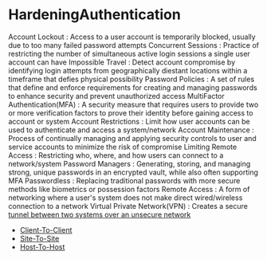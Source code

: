 # HardeningAuthentication

Account Lockout
 : Access to a user account is temporarily blocked, usually due to too many failed password attempts
Concurrent Sessions
 : Practice of restricting the number of simultaneous active login sessions a single user account can have
Impossible Travel
 : Detect account compromise by identifying login attempts from geographically diestant locations within a timeframe that defies physical possibility
Password Policies
 : A set of rules that define and enforce requirements for creating and managing passwords to enhance security and prevent unauthorized access
MultiFactor Authentication(MFA)
 : A security measure that requires users to provide two or more verification factors to prove their identity before gaining access to account or system
Account Restrictions
 : Limit how user accounts can be used to authenticate and access a system/network
Account Maintenance
 : Process of continually managing and applying security controls to user and service accounts to minimize the risk of compromise
Limiting Remote Access
 : Restricting who, where, and how users can connect to a network/system
Password Managers
 : Generating, storing, and managing strong, unique passwords in an encrypted vault, while also often supporting MFA
Passwordless
 : Replacing traditional passwords with more secure methods like biometrics or possession factors
Remote Access
 : A form of networking where a user's system does not make direct wired/wireless connection to a network
Virtual Private Network(VPN)
 : Creates a secure <u>tunnel<u> between two systems over an unsecure network
 * Client-To-Client
 * Site-To-Site
 * Host-To-Host